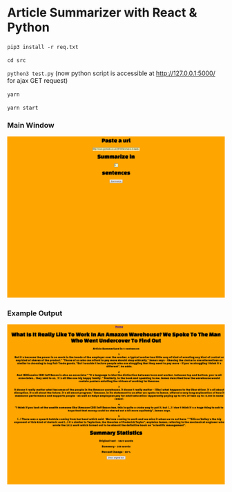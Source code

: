 # Article Summarizer with React & Python

`pip3 install -r req.txt`

<!-- installs beautifulsoup4 flask nltk requests -->

`cd src`

`python3 test.py`
(now python script is accessible at http://127.0.0.1:5000/ for ajax GET request)

`yarn`

`yarn start`

### Main Window

![alt text](screenshots/main_window.png)

### Example Output

![alt text](screenshots/output_window.png)